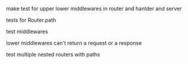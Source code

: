 
make test for upper lower middlewares in router and hanlder and server

tests for Router.path

test middlewares

lower middlewares can't return a request or a response

test multiple nested routers with paths